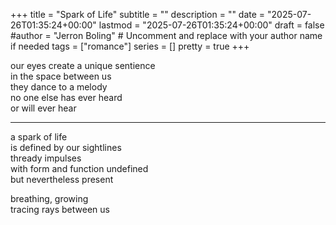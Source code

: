 +++
title = "Spark of Life"
subtitle = ""
description = ""
date = "2025-07-26T01:35:24+00:00"
lastmod = "2025-07-26T01:35:24+00:00"
draft = false
#author = "Jerron Boling" # Uncomment and replace with your author name if needed
tags = ["romance"]
series = []
pretty = true
+++

our eyes create a unique sentience  
in the space between us  
they dance to a melody  
no one else has ever heard  
or will ever hear  

---

a spark of life  
is defined by our sightlines  
thready impulses  
with form and function undefined  
but nevertheless present


breathing, growing  
tracing rays between us 
